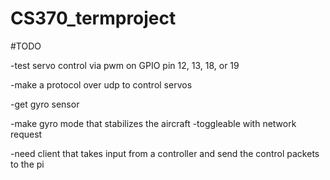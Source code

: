 # CS370_termproject

#TODO

-test servo control via pwm on GPIO pin 12, 13, 18, or 19

-make a protocol over udp to control servos

-get gyro sensor

-make gyro mode that stabilizes the aircraft -toggleable with network request

-need client that takes input from a controller and send the control packets to the pi

